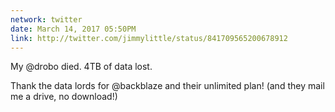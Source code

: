 ```yaml
---
network: twitter
date: March 14, 2017 05:50PM
link: http://twitter.com/jimmylittle/status/841709565200678912
---
```

My @drobo died. 4TB of data lost.

Thank the data lords for @backblaze and their unlimited plan! (and they mail me a drive, no download!) 

